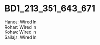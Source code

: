 # BD1_213_351_643_671

Hanea: Wired In <br />
Rohan: Wired In <br />
Kohav: Wired In <br />
Sailaja: Wired In <br />